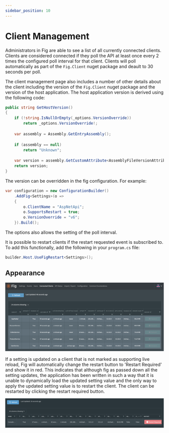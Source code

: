 ```yaml
---
sidebar_position: 10
---
```


# Client Management

Administrators in Fig are able to see a list of all currently connected clients. Clients are considered connected if they poll the API at least once every 2 times the configured poll interval for that client. Clients will poll automatically as part of the `Fig.Client` nuget package and deault to 30 seconds per poll.

The client management page also includes a number of other details about the client including the version of the `Fig.Client` nuget package and the version of the host application. The host application version is derived using the following code:

```csharp
public string GetHostVersion()
{
    if (!string.IsNullOrEmpty(_options.VersionOverride))
        return _options.VersionOverride!;

    var assembly = Assembly.GetEntryAssembly();

    if (assembly == null)
        return "Unknown";

    var version = assembly.GetCustomAttribute<AssemblyFileVersionAttribute>().Version;
    return version;
}
```

The version can be overridden in the fig configuration. For example:

```csharp
var configuration = new ConfigurationBuilder()
    .AddFig<Settings>(o =>
    {
        o.ClientName = "AspNetApi";
        o.SupportsRestart = true;
        o.VersionOverride = "v6";
    }).Build();
```

The options also allows the setting of the poll interval.

It is possible to restart clients if the restart requested event is subscribed to. To add this functionally, add the following in your `program.cs` file:

```csharp
builder.Host.UseFigRestart<Settings>();
```

## Appearance

![image-20220802230151478](../../static/img/connected-clients.png)

If a setting is updated on a client that is not marked as supporting live reload, Fig will automatically change the restart button to 'Restart Required' and show it in red. This indicates that although fig as passed down all the setting updates, the application has been written in such a way that it is unable to dynamically load the updated setting value and the only way to apply the updated setting value is to restart the client. The client can be restarted by clicking the restart required button.

![image-20230921224744761](../../static/img/image-20230921224744761.png)